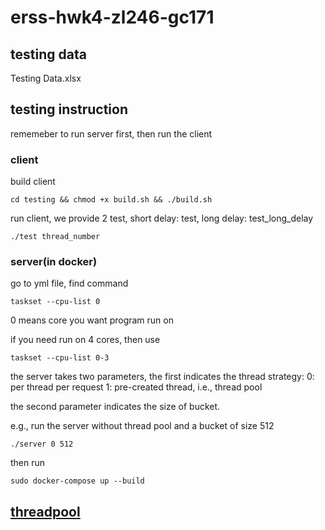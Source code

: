 # erss-hwk4-zl246-gc171

## testing data

Testing Data.xlsx

## testing instruction

rememeber to run server first, then run the client

### client

build client

``` shell
cd testing && chmod +x build.sh && ./build.sh
```

run client, we provide 2 test, short delay: test, long delay: test_long_delay

```shell
./test thread_number
```

### server(in docker)

go to yml file, find command

```shell
taskset --cpu-list 0
```

0 means core you want program run on

if you need run on 4 cores, then use
```shell
taskset --cpu-list 0-3
```

the server takes two parameters, 
the first indicates the thread strategy:
0: per thread per request
1: pre-created thread, i.e., thread pool

the second parameter indicates the size of bucket.

e.g., run the server without thread pool and a bucket of size 512
```shell
./server 0 512
```

then run

```shell
sudo docker-compose up --build
```

## [threadpool](https://github.com/vit-vit/CTPL)

